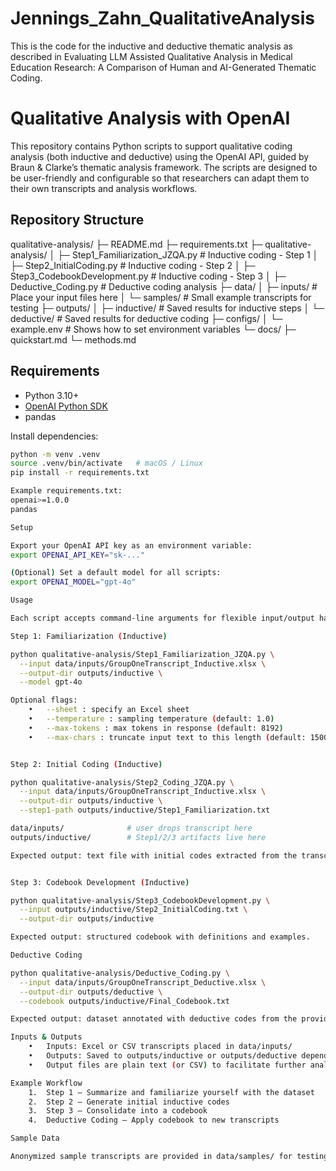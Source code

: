 # Jennings_Zahn_QualitativeAnalysis
This is the code for the inductive and deductive thematic analysis as described in Evaluating LLM Assisted Qualitative Analysis in Medical Education Research: A Comparison of Human and AI-Generated Thematic Coding.

# Qualitative Analysis with OpenAI

This repository contains Python scripts to support qualitative coding analysis (both inductive and deductive) using the OpenAI API, guided by Braun & Clarke’s thematic analysis framework. The scripts are designed to be user-friendly and configurable so that researchers can adapt them to their own transcripts and analysis workflows.

## Repository Structure


qualitative-analysis/
├─ README.md
├─ requirements.txt
├─ qualitative-analysis/
│  ├─ Step1_Familiarization_JZQA.py   # Inductive coding - Step 1
│  ├─ Step2_InitialCoding.py          # Inductive coding - Step 2
│  ├─ Step3_CodebookDevelopment.py    # Inductive coding - Step 3
│  ├─ Deductive_Coding.py             # Deductive coding analysis
├─ data/
│  ├─ inputs/                         # Place your input files here
│  └─ samples/                        # Small example transcripts for testing
├─ outputs/
│  ├─ inductive/                      # Saved results for inductive steps
│  └─ deductive/                      # Saved results for deductive coding
├─ configs/
│  └─ example.env                     # Shows how to set environment variables
└─ docs/
   ├─ quickstart.md
   └─ methods.md

## Requirements

- Python 3.10+
- [OpenAI Python SDK](https://github.com/openai/openai-python)
- pandas

Install dependencies:

```bash
python -m venv .venv
source .venv/bin/activate   # macOS / Linux
pip install -r requirements.txt

Example requirements.txt:
openai>=1.0.0
pandas

Setup

Export your OpenAI API key as an environment variable:
export OPENAI_API_KEY="sk-..."

(Optional) Set a default model for all scripts:
export OPENAI_MODEL="gpt-4o"

Usage

Each script accepts command-line arguments for flexible input/output handling.

Step 1: Familiarization (Inductive)

python qualitative-analysis/Step1_Familiarization_JZQA.py \
  --input data/inputs/GroupOneTranscript_Inductive.xlsx \
  --output-dir outputs/inductive \
  --model gpt-4o

Optional flags:
	•	--sheet : specify an Excel sheet
	•	--temperature : sampling temperature (default: 1.0)
	•	--max-tokens : max tokens in response (default: 8192)
	•	--max-chars : truncate input text to this length (default: 15000)


Step 2: Initial Coding (Inductive)

python qualitative-analysis/Step2_Coding_JZQA.py \
  --input data/inputs/GroupOneTranscript_Inductive.xlsx \
  --output-dir outputs/inductive \
  --step1-path outputs/inductive/Step1_Familiarization.txt

data/inputs/              # user drops transcript here
outputs/inductive/        # Step1/2/3 artifacts live here

Expected output: text file with initial codes extracted from the transcript.


Step 3: Codebook Development (Inductive)

python qualitative-analysis/Step3_CodebookDevelopment.py \
  --input outputs/inductive/Step2_InitialCoding.txt \
  --output-dir outputs/inductive

Expected output: structured codebook with definitions and examples.

Deductive Coding

python qualitative-analysis/Deductive_Coding.py \
  --input data/inputs/GroupOneTranscript_Deductive.xlsx \
  --output-dir outputs/deductive \
  --codebook outputs/inductive/Final_Codebook.txt

Expected output: dataset annotated with deductive codes from the provided codebook.

Inputs & Outputs
	•	Inputs: Excel or CSV transcripts placed in data/inputs/
	•	Outputs: Saved to outputs/inductive or outputs/deductive depending on the script
	•	Output files are plain text (or CSV) to facilitate further analysis

Example Workflow
	1.	Step 1 – Summarize and familiarize yourself with the dataset
	2.	Step 2 – Generate initial inductive codes
	3.	Step 3 – Consolidate into a codebook
	4.	Deductive Coding – Apply codebook to new transcripts

Sample Data

Anonymized sample transcripts are provided in data/samples/ for testing.
